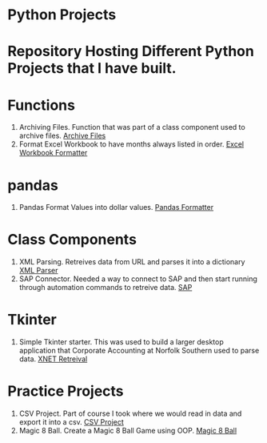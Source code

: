 # Python Projects
# Repository Hosting Different Python Projects that I have built.

# Functions
1. Archiving Files. Function that was part of a class component used to archive files. [Archive Files](https://github.com/JohnnytheShark/Python-Projects/blob/master/ArchivingFiles.py)
2. Format Excel Workbook to have months always listed in order. [Excel Workbook Formatter](https://github.com/JohnnytheShark/Python-Projects/blob/master/ExcelSort.py)

# pandas
1. Pandas Format Values into dollar values. [Pandas Formatter](https://github.com/JohnnytheShark/Python-Projects/blob/master/FormattingColumns.py)

# Class Components
1. XML Parsing. Retreives data from URL and parses it into a dictionary [XML Parser](https://github.com/JohnnytheShark/Python-Projects/blob/master/XMLParsing.py)
2. SAP Connector. Needed a way to connect to SAP and then start running through automation commands to retreive data. [SAP](https://github.com/JohnnytheShark/Python-Projects/blob/master/SAP/SAPConnection.py)

# Tkinter
1. Simple Tkinter starter. This was used to build a larger desktop application that Corporate Accounting at Norfolk Southern used to parse data. [XNET Retreival](https://github.com/JohnnytheShark/Python-Projects/blob/master/XMLParsing.py)

# Practice Projects
1. CSV Project. Part of course I took where we would read in data and export it into a csv. [CSV Project](https://github.com/JohnnytheShark/Python-Projects/blob/master/CSV%20Project/CSVProject.py)
2. Magic 8 Ball. Create a Magic 8 Ball Game using OOP. [Magic 8 Ball](https://github.com/JohnnytheShark/Python-Projects/tree/master/Magic%208%20Ball%20Project)
